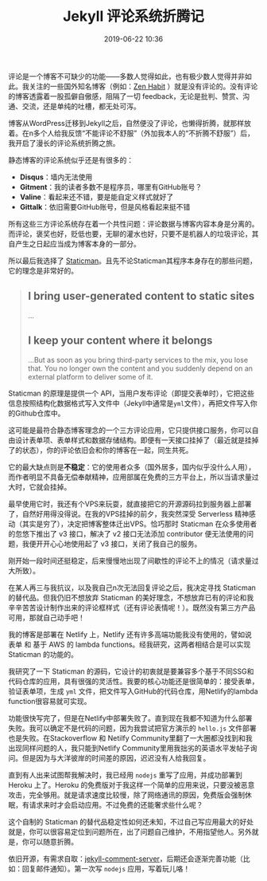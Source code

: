 ﻿---
title: Jekyll 评论系统折腾记
date: 2019-06-22 10:36
category: 折腾
keywords: Jekyll博客, Jekyll评论, Staticman
---
评论是一个博客不可缺少的功能——多数人觉得如此，也有极少数人觉得并非如此。我关注的一些国外知名博客（例如：[Zen Habit]() ）就是没有评论的。没有评论的博客透露着一股孤僻自傲感，阻隔了一切 feedback，无论是批判、赞赏、沟通、交流，还是单纯的吐槽，都无处可泻。

博客从WordPress迁移到Jekyll之后，自然便没了评论，也懒得折腾，就那样放着。在n多个人给我反馈“不能评论不舒服”（外加我本人的“不折腾不舒服”）后，我开启了漫长的评论系统折腾之旅。

静态博客的评论系统似乎还是有很多的：

- **Disqus**：墙内无法使用
- **Gitment**：我的读者多数不是程序员，哪里有GitHub账号？
- **Valine**：看起来还不错，要是能自定义样式就好了
- **Gittalk**：依旧需要GitHub账号，但是风格看起来挺不错

所有这些三方评论系统存在着一个共性问题：评论数据与博客内容本身是分离的。而评论，褒奖也好，贬低也要，无聊的灌水也好，只要不是机器人的垃圾评论，其自产生之日起应当成为博客本身的一部分。

所以最后我选择了 [Staticman](https://staticman.net/)。且先不论Staticman其程序本身存在的那些问题，它的理念是非常好的。

> ## I bring user-generated content to static sites
> ...
> ## I keep your content where it belongs
> ...But as soon as you bring third-party services to the mix, you lose that. You no longer own the content and you suddenly depend on an external platform to deliver some of it.

Staticman 的原理是提供一个 API，当用户发布评论（即提交表单时），它把这些信息按照结构化数据格式写入文件中（Jekyll中通常是`yml`文件），再把文件写入你的Github仓库中。

这可能是最符合静态博客理念的一个三方评论应用，它只提供接口服务，你可以自由设计表单项、表单样式和数据存储结构。即便有一天接口挂掉了（最近就是挂掉了的状态），你的评论依旧会和你的博客在一起，同生共死。

它的最大缺点则是**不稳定**：它的使用者众多（国外居多，国内似乎没什么人用），而作者明显不具备无偿奉献精神，应用部属在免费的三方平台上，所以当请求量过大时，它就会挂掉。

最早使用它时，我还有个VPS来玩耍，就直接把它的开源源码拉到服务器上部署了，自然好用得没得说。在我的VPS挂掉的前夕，我突然深受 Serverless 精神感动（其实是穷了），决定把博客整体迁出VPS。恰巧那时 Staticman 在众多使用者的忽悠下推出了 v3 接口，解决了 v2 接口无法添加 contributor 便无法使用的问题，我便开开心心地使用起了 v3 接口，关闭了我自己的服务。

刚开始一段时间还挺稳定，后来慢慢地出现了间歇性的评论不上的情况（请求量过大所致）。

在某人再三与我抗议，以及我自己n次无法回复评论之后，我决定寻找 Staticman 的替代品。但我仍旧不想放弃 Staticman 的美好理念，不想放弃已有的评论和我辛辛苦苦设计制作出来的评论框样式（还有评论表情呢！）。既然没有第三方产品可用，那就自己动手吧！

我的博客是部署在 Netlify 上，Netlify 还有许多高端功能我没有使用的，譬如说 表单 和 基于 AWS 的 lambda functions。经我研究，这两者相结合是可以实现 Staticman 的功能的。

我研究了一下 Staticman 的源码，它设计的初衷就是要兼容多个基于不同SSG和代码仓库的应用，具有很强的灵活性。我要的核心功能还是很简单的：接受表单，验证表单项，生成 `yml` 文件，把文件写入GitHub的代码仓库，用Netlify的lambda function很容易就可实现。

功能很快写完了，但是在Netlify中部署失败了。直到现在我都不知道为什么部署失败。我可以确定不是代码的问题，因为我尝试把官方演示的 `hello.js` 文件部署也是失败。在Stackoverflow 和 Netilfy Community里翻了一大圈都没找到和我出现同样问题的人，我只能到Netlify Community里用我拙劣的英语水平发帖子询问。但是因为与大洋彼岸的时间差的原因，迟迟没有人给我回复。

直到有人出来试图帮我解决时，我已经用 `nodejs` 重写了应用，并成功部署到 Heroku 上了。Heroku 的免费版对于我这样一个简单的应用来说，只要没被恶意攻击，完全够用。就是请求速度比较慢，除了网络通讯的原因，免费版会强制休眠，有请求来时才会启动应用。不过免费的还能奢求些什么呢？

这个自制的 Staticman 的替代品稳定性如何还未知，不过自己写应用最大的好处就是，你可以很容易定位到问题所在，出了问题自己维护，不用指望他人。另外就是，你可以随意折腾。

依旧开源，有需求自取：[jekyll-comment-server](https://github.com/erlzhang/jekyll-comment-server)，后期还会逐渐完善功能（比如：回复邮件通知）。第一次写 `nodejs` 应用，写着玩儿咯！






